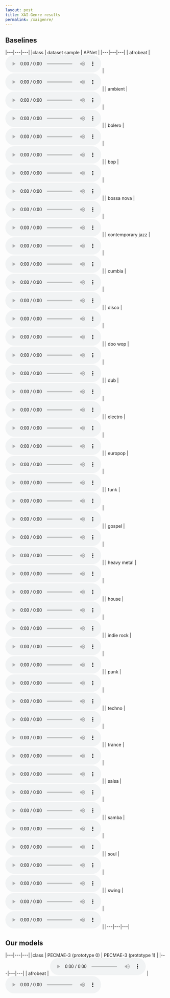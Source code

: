 ```yaml
---
layout: post
title: XAI-Genre results
permalink: /xaigenre/
---
```



## Baselines

|---|---|---|
|class | dataset sample | APNet |
|---|---|---|
| afrobeat | <audio src="https://raw.githubusercontent.com/palonso/pecmae-samples/main/xai_genre/samples/afrobeat.mp3?" controls preload></audio> | <audio src="https://raw.githubusercontent.com/palonso/pecmae-samples/main/xai_genre/apnet/00_afrobeat.wav?" controls preload></audio> |
| ambient | <audio src="https://raw.githubusercontent.com/palonso/pecmae-samples/main/xai_genre/samples/ambient.mp3?" controls preload></audio> | <audio src="https://raw.githubusercontent.com/palonso/pecmae-samples/main/xai_genre/apnet/01_ambient.wav?" controls preload></audio> |
| bolero | <audio src="https://raw.githubusercontent.com/palonso/pecmae-samples/main/xai_genre/samples/bolero.mp3?" controls preload></audio> | <audio src="https://raw.githubusercontent.com/palonso/pecmae-samples/main/xai_genre/apnet/04_bolero.wav?" controls preload></audio> |
| bop | <audio src="https://raw.githubusercontent.com/palonso/pecmae-samples/main/xai_genre/samples/bop.mp3?" controls preload></audio> | <audio src="https://raw.githubusercontent.com/palonso/pecmae-samples/main/xai_genre/apnet/05_bop.wav?" controls preload></audio> |
| bossa nova | <audio src="https://raw.githubusercontent.com/palonso/pecmae-samples/main/xai_genre/samples/bossa_nova.mp3?" controls preload></audio> | <audio src="https://raw.githubusercontent.com/palonso/pecmae-samples/main/xai_genre/apnet/08_bossa nova.wav?" controls preload></audio> |
| contemporary jazz | <audio src="https://raw.githubusercontent.com/palonso/pecmae-samples/main/xai_genre/samples/contemporary_jazz.mp3?" controls preload></audio> | <audio src="https://raw.githubusercontent.com/palonso/pecmae-samples/main/xai_genre/apnet/00_contemporary jazz.wav?" controls preload></audio> |
| cumbia | <audio src="https://raw.githubusercontent.com/palonso/pecmae-samples/main/xai_genre/samples/cumbia.mp3?" controls preload></audio> | <audio src="https://raw.githubusercontent.com/palonso/pecmae-samples/main/xai_genre/apnet/12_cumbia.wav?" controls preload></audio> |
| disco | <audio src="https://raw.githubusercontent.com/palonso/pecmae-samples/main/xai_genre/samples/disco.mp3?" controls preload></audio> | <audio src="https://raw.githubusercontent.com/palonso/pecmae-samples/main/xai_genre/apnet/17_disco.wav?" controls preload></audio> |
| doo wop | <audio src="https://raw.githubusercontent.com/palonso/pecmae-samples/main/xai_genre/samples/doo_wop.mp3?" controls preload></audio> | <audio src="https://raw.githubusercontent.com/palonso/pecmae-samples/main/xai_genre/apnet/19_doo wop.wav?" controls preload></audio> |
| dub | <audio src="https://raw.githubusercontent.com/palonso/pecmae-samples/main/xai_genre/samples/dub.mp3?" controls preload></audio> | <audio src="https://raw.githubusercontent.com/palonso/pecmae-samples/main/xai_genre/apnet/27_dub.wav?" controls preload></audio> |
| electro | <audio src="https://raw.githubusercontent.com/palonso/pecmae-samples/main/xai_genre/samples/electro.mp3?" controls preload></audio> | <audio src="https://raw.githubusercontent.com/palonso/pecmae-samples/main/xai_genre/apnet/33_electro.wav?" controls preload></audio> |
| europop | <audio src="https://raw.githubusercontent.com/palonso/pecmae-samples/main/xai_genre/samples/europop.mp3?" controls preload></audio> | <audio src="https://raw.githubusercontent.com/palonso/pecmae-samples/main/xai_genre/apnet/34_europop.wav?" controls preload></audio> |
| funk | <audio src="https://raw.githubusercontent.com/palonso/pecmae-samples/main/xai_genre/samples/funk.mp3?" controls preload></audio> | <audio src="https://raw.githubusercontent.com/palonso/pecmae-samples/main/xai_genre/apnet/35_funk.wav?" controls preload></audio> |
| gospel | <audio src="https://raw.githubusercontent.com/palonso/pecmae-samples/main/xai_genre/samples/gospel.mp3?" controls preload></audio> | <audio src="https://raw.githubusercontent.com/palonso/pecmae-samples/main/xai_genre/apnet/40_gospel.wav?" controls preload></audio> |
| heavy metal | <audio src="https://raw.githubusercontent.com/palonso/pecmae-samples/main/xai_genre/samples/heavy_metal.mp3?" controls preload></audio> | <audio src="https://raw.githubusercontent.com/palonso/pecmae-samples/main/xai_genre/apnet/41_heavy metal.wav?" controls preload></audio> |
| house | <audio src="https://raw.githubusercontent.com/palonso/pecmae-samples/main/xai_genre/samples/house.mp3?" controls preload></audio> | <audio src="https://raw.githubusercontent.com/palonso/pecmae-samples/main/xai_genre/apnet/66_house.wav?" controls preload></audio> |
| indie rock | <audio src="https://raw.githubusercontent.com/palonso/pecmae-samples/main/xai_genre/samples/indie_rock.mp3?" controls preload></audio> | <audio src="https://raw.githubusercontent.com/palonso/pecmae-samples/main/xai_genre/apnet/72_indie rock.wav?" controls preload></audio> |
| punk | <audio src="https://raw.githubusercontent.com/palonso/pecmae-samples/main/xai_genre/samples/punk.mp3?" controls preload></audio> | <audio src="https://raw.githubusercontent.com/palonso/pecmae-samples/main/xai_genre/apnet/73_punk.wav?" controls preload></audio> |
| techno | <audio src="https://raw.githubusercontent.com/palonso/pecmae-samples/main/xai_genre/samples/techno.mp3?" controls preload></audio> | <audio src="https://raw.githubusercontent.com/palonso/pecmae-samples/main/xai_genre/apnet/85_techno.wav?" controls preload></audio> |
| trance | <audio src="https://raw.githubusercontent.com/palonso/pecmae-samples/main/xai_genre/samples/trance.mp3?" controls preload></audio> | <audio src="https://raw.githubusercontent.com/palonso/pecmae-samples/main/xai_genre/apnet/87_trance.wav?" controls preload></audio> |
| salsa | <audio src="https://raw.githubusercontent.com/palonso/pecmae-samples/main/xai_genre/samples/salsa.mp3?" controls preload></audio> | <audio src="https://raw.githubusercontent.com/palonso/pecmae-samples/main/xai_genre/apnet/110_salsa.wav?" controls preload></audio> |
| samba | <audio src="https://raw.githubusercontent.com/palonso/pecmae-samples/main/xai_genre/samples/samba.mp3?" controls preload></audio> | <audio src="https://raw.githubusercontent.com/palonso/pecmae-samples/main/xai_genre/apnet/113_samba.wav?" controls preload></audio> |
| soul | <audio src="https://raw.githubusercontent.com/palonso/pecmae-samples/main/xai_genre/samples/soul.mp3?" controls preload></audio> | <audio src="https://raw.githubusercontent.com/palonso/pecmae-samples/main/xai_genre/apnet/00_soul.wav?" controls preload></audio> |
| swing | <audio src="https://raw.githubusercontent.com/palonso/pecmae-samples/main/xai_genre/samples/swing.mp3?" controls preload></audio> | <audio src="https://raw.githubusercontent.com/palonso/pecmae-samples/main/xai_genre/apnet/116_swing.wav?" controls preload></audio> |
|---|---|---|

## Our models


|---|---|---|
|class | PECMAE-3 (prototype 0) | PECMAE-3 (prototype 1) |
|---|---|---|
| afrobeat | <audio src="https://raw.githubusercontent.com/palonso/pecmae-samples/main/xai_genre/pecmae-3/v492_afrobeat_n0_gs1.wav?" controls preload></audio> | <audio src="https://raw.githubusercontent.com/palonso/pecmae-samples/main/xai_genre/pecmae-3/v492_afrobeat_n1_gs1.wav?" controls preload> |
| ambient | <audio src="https://raw.githubusercontent.com/palonso/pecmae-samples/main/xai_genre/pecmae-3/v492_ambient_n0_gs1.wav?" controls preload></audio> | <audio src="https://raw.githubusercontent.com/palonso/pecmae-samples/main/xai_genre/pecmae-3/v492_ambient_n1_gs1.wav?" controls preload> |
| bolero | <audio src="https://raw.githubusercontent.com/palonso/pecmae-samples/main/xai_genre/pecmae-3/v492_bolero_n0_gs1.wav?" controls preload></audio> | <audio src="https://raw.githubusercontent.com/palonso/pecmae-samples/main/xai_genre/pecmae-3/v492_bolero_n1_gs1.wav?" controls preload> |
| bop | <audio src="https://raw.githubusercontent.com/palonso/pecmae-samples/main/xai_genre/pecmae-3/v492_bop_n0_gs1.wav?" controls preload></audio> | <audio src="https://raw.githubusercontent.com/palonso/pecmae-samples/main/xai_genre/pecmae-3/v492_bop_n1_gs1.wav?" controls preload> |
| bossa nova | <audio src="https://raw.githubusercontent.com/palonso/pecmae-samples/main/xai_genre/pecmae-3/v492_bossa nova_n0_gs1.wav?" controls preload></audio> | <audio src="https://raw.githubusercontent.com/palonso/pecmae-samples/main/xai_genre/pecmae-3/v492_bossa nova_n1_gs1.wav?" controls preload> |
| contemporary jazz | <audio src="https://raw.githubusercontent.com/palonso/pecmae-samples/main/xai_genre/pecmae-3/v492_contemporary jazz_n0_gs1.wav?" controls preload></audio> | <audio src="https://raw.githubusercontent.com/palonso/pecmae-samples/main/xai_genre/pecmae-3/v492_contemporary jazz_n1_gs1.wav?" controls preload> |
| cumbia | <audio src="https://raw.githubusercontent.com/palonso/pecmae-samples/main/xai_genre/pecmae-3/v492_cumbia_n0_gs1.wav?" controls preload></audio> | <audio src="https://raw.githubusercontent.com/palonso/pecmae-samples/main/xai_genre/pecmae-3/v492_cumbia_n1_gs1.wav?" controls preload> |
| disco | <audio src="https://raw.githubusercontent.com/palonso/pecmae-samples/main/xai_genre/pecmae-3/v492_disco_n0_gs1.wav?" controls preload></audio> | <audio src="https://raw.githubusercontent.com/palonso/pecmae-samples/main/xai_genre/pecmae-3/v492_disco_n1_gs1.wav?" controls preload> |
| doo wop | <audio src="https://raw.githubusercontent.com/palonso/pecmae-samples/main/xai_genre/pecmae-3/v492_doo wop_n0_gs1.wav?" controls preload></audio> | <audio src="https://raw.githubusercontent.com/palonso/pecmae-samples/main/xai_genre/pecmae-3/v492_doo wop_n1_gs1.wav?" controls preload> |
| dub | <audio src="https://raw.githubusercontent.com/palonso/pecmae-samples/main/xai_genre/pecmae-3/v492_dub_n0_gs1.wav?" controls preload></audio> | <audio src="https://raw.githubusercontent.com/palonso/pecmae-samples/main/xai_genre/pecmae-3/v492_dub_n1_gs1.wav?" controls preload> |
| electro | <audio src="https://raw.githubusercontent.com/palonso/pecmae-samples/main/xai_genre/pecmae-3/v492_electro_n0_gs1.wav?" controls preload></audio> | <audio src="https://raw.githubusercontent.com/palonso/pecmae-samples/main/xai_genre/pecmae-3/v492_electro_n1_gs1.wav?" controls preload> |
| europop | <audio src="https://raw.githubusercontent.com/palonso/pecmae-samples/main/xai_genre/pecmae-3/v492_europop_n0_gs1.wav?" controls preload></audio> | <audio src="https://raw.githubusercontent.com/palonso/pecmae-samples/main/xai_genre/pecmae-3/v492_europop_n1_gs1.wav?" controls preload> |
| funk | <audio src="https://raw.githubusercontent.com/palonso/pecmae-samples/main/xai_genre/pecmae-3/v492_funk_n0_gs1.wav?" controls preload></audio> | <audio src="https://raw.githubusercontent.com/palonso/pecmae-samples/main/xai_genre/pecmae-3/v492_funk_n1_gs1.wav?" controls preload> |
| gospel | <audio src="https://raw.githubusercontent.com/palonso/pecmae-samples/main/xai_genre/pecmae-3/v492_gospel_n0_gs1.wav?" controls preload></audio> | <audio src="https://raw.githubusercontent.com/palonso/pecmae-samples/main/xai_genre/pecmae-3/v492_gospel_n1_gs1.wav?" controls preload> |
| heavy metal | <audio src="https://raw.githubusercontent.com/palonso/pecmae-samples/main/xai_genre/pecmae-3/v492_heavy metal_n0_gs1.wav?" controls preload></audio> | <audio src="https://raw.githubusercontent.com/palonso/pecmae-samples/main/xai_genre/pecmae-3/v492_heavy metal_n1_gs1.wav?" controls preload> |
| house | <audio src="https://raw.githubusercontent.com/palonso/pecmae-samples/main/xai_genre/pecmae-3/v492_house_n0_gs1.wav?" controls preload></audio> | <audio src="https://raw.githubusercontent.com/palonso/pecmae-samples/main/xai_genre/pecmae-3/v492_house_n1_gs1.wav?" controls preload> |
| indie rock | <audio src="https://raw.githubusercontent.com/palonso/pecmae-samples/main/xai_genre/pecmae-3/v492_indie rock_n0_gs1.wav?" controls preload></audio> | <audio src="https://raw.githubusercontent.com/palonso/pecmae-samples/main/xai_genre/pecmae-3/v492_indie rock_n1_gs1.wav?" controls preload> |
| punk | <audio src="https://raw.githubusercontent.com/palonso/pecmae-samples/main/xai_genre/pecmae-3/v492_punk_n0_gs1.wav?" controls preload></audio> | <audio src="https://raw.githubusercontent.com/palonso/pecmae-samples/main/xai_genre/pecmae-3/v492_punk_n1_gs1.wav?" controls preload> |
| techno | <audio src="https://raw.githubusercontent.com/palonso/pecmae-samples/main/xai_genre/pecmae-3/v492_techno_n0_gs1.wav?" controls preload></audio> | <audio src="https://raw.githubusercontent.com/palonso/pecmae-samples/main/xai_genre/pecmae-3/v492_techno_n1_gs1.wav?" controls preload> |
| trance | <audio src="https://raw.githubusercontent.com/palonso/pecmae-samples/main/xai_genre/pecmae-3/v492_trance_n0_gs1.wav?" controls preload></audio> | <audio src="https://raw.githubusercontent.com/palonso/pecmae-samples/main/xai_genre/pecmae-3/v492_trance_n1_gs1.wav?" controls preload> |
| salsa | <audio src="https://raw.githubusercontent.com/palonso/pecmae-samples/main/xai_genre/pecmae-3/v492_salsa_n0_gs1.wav?" controls preload></audio> | <audio src="https://raw.githubusercontent.com/palonso/pecmae-samples/main/xai_genre/pecmae-3/v492_salsa_n1_gs1.wav?" controls preload> |
| samba | <audio src="https://raw.githubusercontent.com/palonso/pecmae-samples/main/xai_genre/pecmae-3/v492_samba_n0_gs1.wav?" controls preload></audio> | <audio src="https://raw.githubusercontent.com/palonso/pecmae-samples/main/xai_genre/pecmae-3/v492_samba_n1_gs1.wav?" controls preload> |
| soul | <audio src="https://raw.githubusercontent.com/palonso/pecmae-samples/main/xai_genre/pecmae-3/v492_soul_n0_gs1.wav?" controls preload></audio> | <audio src="https://raw.githubusercontent.com/palonso/pecmae-samples/main/xai_genre/pecmae-3/v492_soul_n1_gs1.wav?" controls preload> |
| swing | <audio src="https://raw.githubusercontent.com/palonso/pecmae-samples/main/xai_genre/pecmae-3/v492_swing_n0_gs1.wav?" controls preload></audio> | <audio src="https://raw.githubusercontent.com/palonso/pecmae-samples/main/xai_genre/pecmae-3/v492_swing_n1_gs1.wav?" controls preload> |
|---|---|---|

